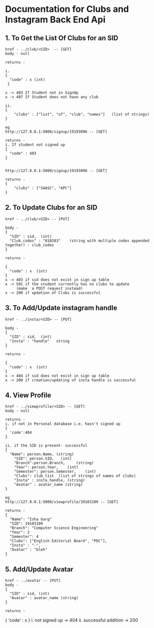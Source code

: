 # Documentation for Clubs and Instagram Back End Api

## 1. To Get the List Of Clubs for an SID

    href - ../club/<SID>  -- [GET]
    body - null

    returns -

    i.
    {
      "code" : x (int)
     }

    x -> 403 If Student not in SignUp
    x -> 407 If Student does not have any club

    ii. 
    {
        "clubs" : ["list", "of", "club", "names"]   (list of strings)
    }

    eg 
    http://127.0.0.1:5000/signup/19193096 -- [GET]

    returns - 
    i. If student not signed up
    {
      "code" : 403
    }
    

    http://127.0.0.1:5000/signup/19193098 -- [GET]

    returns -
    {
        "clubs" : ["SAASC", "APC"]
    }
  

## 2. To Update Clubs for an SID

    href - ../club/<SID> -- [PUT]
    
    body - 
    {
      "SID" : sid,  (int)
      "Club_codes" : "010203"    (string with multiple codes appended together) - club_codes
    }
    
    returns - 

    {
      "code" : x  (int)
    }
    x -> 403 if sid does not exist in sign up table
    x -> 501 if the student currently has no clubs to update 
         (make  a POST request instead)
    x -> 200 if updation of Clubs is successful


## 3. To Add/Update instagram handle 

    href - ../insta/<SID> -- [PUT]
    
    body - 
    {
      "SID" : sid,  (int)
      "Insta" : "handle"   string
    }
    
    returns - 

    {
      "code" : x  (int)
    }
    x -> 404 if sid does not exist in sign up table
    x -> 200 if creation/updating of insta handle is successful


## 4. View Profile

    href - ../viewprofile/<SID> -- [GET]
    body - null

    returns - 
    i. if not in Personal database i.e. hasn't signed up 
    {
      'code':404
    }

    ii. if the SID is present- successful
    {
      "Name": person.Name, (string)
        "SID": person.SID,   (int)
        "Branch":person.Branch,     (string)
        "Year": person.Year,    (int)
        "Semester": person.Semester,    (int) 
        "Clubs": club_list  (list of strings of names of clubs)
        "Insta" : insta_handle, (string)
        "Avatar" : avatar_name (string)
    }

    eg
    http://127.0.0.1:5000/viewprofile/19103109 -- [GET]

    returns - 
    {
      "Name": "Isha Garg"
      "SID": 19103109
      "Branch": "Computer Science Engineering"
      "Year": 2
      "Semester": 4
      "Clubs": ["English Editorial Board", "PDC"],
      "Insta" : "-",
      "Avatar" : "bleh"
    }

## 5. Add/Update Avatar

    href - ../avatar -- [PUT]
    body - 
    {
      "SID" : sid, (int)
      "Avatar" : avatar_name (string)
    }

    returns - 
   {
      'code' : x
    }
    i. not signed up -> 404
    ii. successful addition -> 200

